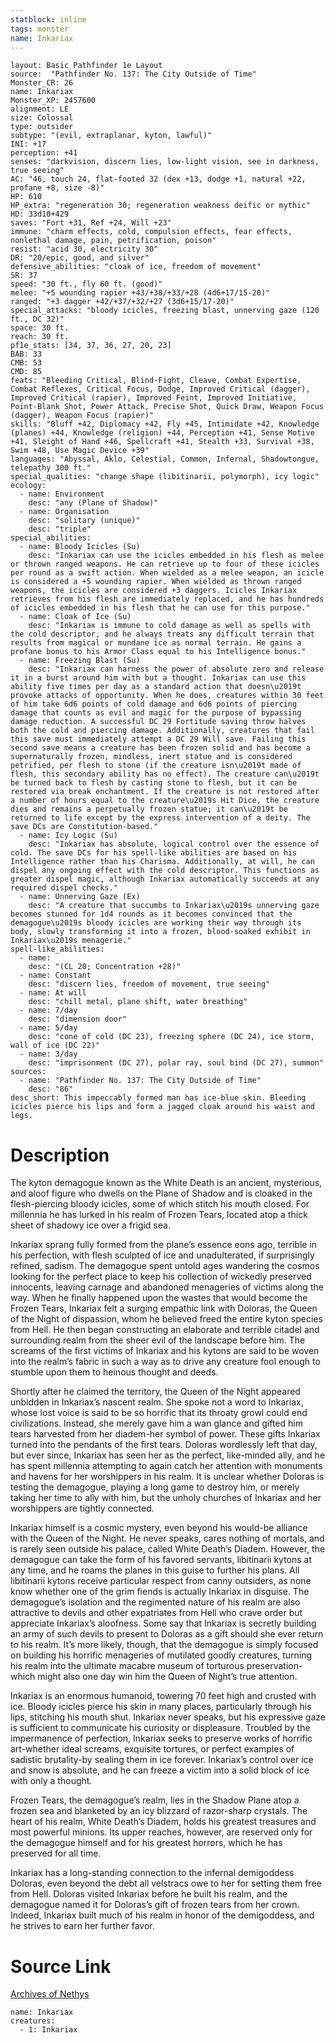 ```yaml
---
statblock: inline
tags: monster
name: Inkariax
---
```

```statblock
layout: Basic Pathfinder 1e Layout
source:  "Pathfinder No. 137: The City Outside of Time"
Monster_CR: 26
name: Inkariax
Monster_XP: 2457600
alignment: LE
size: Colossal
type: outsider
subtype: "(evil, extraplanar, kyton, lawful)"
INI: +17
perception: +41
senses: "darkvision, discern lies, low-light vision, see in darkness, true seeing"
AC: "46, touch 24, flat-footed 32 (dex +13, dodge +1, natural +22, profane +8, size -8)"
HP: 610
HP_extra: "regeneration 30; regeneration weakness deific or mythic"
HD: 33d10+429
saves: "Fort +31, Ref +24, Will +23"
immune: "charm effects, cold, compulsion effects, fear effects, nonlethal damage, pain, petrification, poison"
resist: "acid 30, electricity 30"
DR: "20/epic, good, and silver"
defensive_abilities: "cloak of ice, freedom of movement"
SR: 37
speed: "30 ft., fly 60 ft. (good)"
melee: "+5 wounding rapier +43/+38/+33/+28 (4d6+17/15-20)"
ranged: "+3 dagger +42/+37/+32/+27 (3d6+15/17-20)"
special_attacks: "bloody icicles, freezing blast, unnerving gaze (120 ft., DC 32)"
space: 30 ft.
reach: 30 ft.
pf1e_stats: [34, 37, 36, 27, 20, 23]
BAB: 33
CMB: 53
CMD: 85
feats: "Bleeding Critical, Blind-Fight, Cleave, Combat Expertise, Combat Reflexes, Critical Focus, Dodge, Improved Critical (dagger), Improved Critical (rapier), Improved Feint, Improved Initiative, Point-Blank Shot, Power Attack, Precise Shot, Quick Draw, Weapon Focus (dagger), Weapon Focus (rapier)"
skills: "Bluff +42, Diplomacy +42, Fly +45, Intimidate +42, Knowledge (planes) +44, Knowledge (religion) +44, Perception +41, Sense Motive +41, Sleight of Hand +46, Spellcraft +41, Stealth +33, Survival +38, Swim +48, Use Magic Device +39"
languages: "Abyssal, Aklo, Celestial, Common, Infernal, Shadowtongue, telepathy 300 ft."
special_qualities: "change shape (libitinarii, polymorph), icy logic"
ecology:
  - name: Environment
    desc: "any (Plane of Shadow)"
  - name: Organisation
    desc: "solitary (unique)"
    desc: "triple"
special_abilities:
  - name: Bloody Icicles (Su)
    desc: "Inkariax can use the icicles embedded in his flesh as melee or thrown ranged weapons. He can retrieve up to four of these icicles per round as a swift action. When wielded as a melee weapon, an icicle is considered a +5 wounding rapier. When wielded as thrown ranged weapons, the icicles are considered +3 daggers. Icicles Inkariax retrieves from his flesh are immediately replaced, and he has hundreds of icicles embedded in his flesh that he can use for this purpose."
  - name: Cloak of Ice (Su)
    desc: "Inkariax is immune to cold damage as well as spells with the cold descriptor, and he always treats any difficult terrain that results from magical or mundane ice as normal terrain. He gains a profane bonus to his Armor Class equal to his Intelligence bonus."
  - name: Freezing Blast (Su)
    desc: "Inkariax can harness the power of absolute zero and release it in a burst around him with but a thought. Inkariax can use this ability five times per day as a standard action that doesn\u2019t provoke attacks of opportunity. When he does, creatures within 30 feet of him take 6d6 points of cold damage and 6d6 points of piercing damage that counts as evil and magic for the purpose of bypassing damage reduction. A successful DC 29 Fortitude saving throw halves both the cold and piercing damage. Additionally, creatures that fail this save must immediately attempt a DC 29 Will save. Failing this second save means a creature has been frozen solid and has become a supernaturally frozen, mindless, inert statue and is considered petrified, per flesh to stone (if the creature isn\u2019t made of flesh, this secondary ability has no effect). The creature can\u2019t be turned back to flesh by casting stone to flesh, but it can be restored via break enchantment. If the creature is not restored after a number of hours equal to the creature\u2019s Hit Dice, the creature dies and remains a perpetually frozen statue; it can\u2019t be returned to life except by the express intervention of a deity. The save DCs are Constitution-based."
  - name: Icy Logic (Su)
    desc: "Inkariax has absolute, logical control over the essence of cold. The save DCs for his spell-like abilities are based on his Intelligence rather than his Charisma. Additionally, at will, he can dispel any ongoing effect with the cold descriptor. This functions as greater dispel magic, although Inkariax automatically succeeds at any required dispel checks."
  - name: Unnerving Gaze (Ex)
    desc: "A creature that succumbs to Inkariax\u2019s unnerving gaze becomes stunned for 1d4 rounds as it becomes convinced that the demagogue\u2019s bloody icicles are working their way through its body, slowly transforming it into a frozen, blood-soaked exhibit in Inkariax\u2019s menagerie."
spell-like_abilities:
  - name:
    desc: "(CL 20; Concentration +28)"
  - name: Constant
    desc: "discern lies, freedom of movement, true seeing"
  - name: At will
    desc: "chill metal, plane shift, water breathing"
  - name: 7/day
    desc: "dimension door"
  - name: 5/day
    desc: "cone of cold (DC 23), freezing sphere (DC 24), ice storm, wall of ice (DC 22)"
  - name: 3/day
    desc: "imprisonment (DC 27), polar ray, soul bind (DC 27), summon"
sources:
  - name: "Pathfinder No. 137: The City Outside of Time"
    desc: "86"
desc_short: This impeccably formed man has ice-blue skin. Bleeding icicles pierce his lips and form a jagged cloak around his waist and legs.
```
# Description
The kyton demagogue known as the White Death is an ancient, mysterious, and aloof figure who dwells on the Plane of Shadow and is cloaked in the flesh-piercing bloody icicles, some of which stitch his mouth closed. For millennia he has lurked in his realm of Frozen Tears, located atop a thick sheet of shadowy ice over a frigid sea.

 Inkariax sprang fully formed from the plane’s essence eons ago, terrible in his perfection, with flesh sculpted of ice and unadulterated, if surprisingly refined, sadism. The demagogue spent untold ages wandering the cosmos looking for the perfect place to keep his collection of wickedly preserved innocents, leaving carnage and abandoned menageries of victims along the way. When he finally happened upon the wastes that would become the Frozen Tears, Inkariax felt a surging empathic link with Doloras, the Queen of the Night of dispassion, whom he believed freed the entire kyton species from Hell. He then began constructing an elaborate and terrible citadel and surrounding realm from the sheer evil of the landscape before him. The screams of the first victims of Inkariax and his kytons are said to be woven into the realm’s fabric in such a way as to drive any creature fool enough to stumble upon them to heinous thought and deeds.

 Shortly after he claimed the territory, the Queen of the Night appeared unbidden in Inkariax’s nascent realm. She spoke not a word to Inkariax, whose lost voice is said to be so horrific that its throaty growl could end civilizations. Instead, she merely gave him a wan glance and gifted him tears harvested from her diadem-her symbol of power. These gifts Inkariax turned into the pendants of the first tears. Doloras wordlessly left that day, but ever since, Inkariax has seen her as the perfect, like-minded ally, and he has spent millennia attempting to again catch her attention with monuments and havens for her worshippers in his realm. It is unclear whether Doloras is testing the demagogue, playing a long game to destroy him, or merely taking her time to ally with him, but the unholy churches of Inkariax and her worshippers are tightly connected.

 Inkariax himself is a cosmic mystery, even beyond his would-be alliance with the Queen of the Night. He never speaks, cares nothing of mortals, and is rarely seen outside his palace, called White Death’s Diadem. However, the demagogue can take the form of his favored servants, libitinarii kytons at any time, and he roams the planes in this guise to further his plans. All libitinarii kytons receive particular respect from canny outsiders, as none know whether one of the grim fiends is actually Inkariax in disguise. The demagogue’s isolation and the regimented nature of his realm are also attractive to devils and other expatriates from Hell who crave order but appreciate Inkariax’s aloofness. Some say that Inkariax is secretly building an army of such devils to present to Doloras as a gift should she ever return to his realm. It’s more likely, though, that the demagogue is simply focused on building his horrific menageries of mutilated goodly creatures, turning his realm into the ultimate macabre museum of torturous preservation- which might also one day win him the Queen of Night’s true attention. 

Inkariax is an enormous humanoid, towering 70 feet high and crusted with ice. Bloody icicles pierce his skin in many places, particularly through his lips, stitching his mouth shut. Inkariax never speaks, but his expressive gaze is sufficient to communicate his curiosity or displeasure. Troubled by the impermanence of perfection, Inkariax seeks to preserve works of horrific art-whether ideal screams, exquisite tortures, or perfect examples of sadistic brutality-by sealing them in ice forever. Inkariax’s control over ice and snow is absolute, and he can freeze a victim into a solid block of ice with only a thought.

 Frozen Tears, the demagogue’s realm, lies in the Shadow Plane atop a frozen sea and blanketed by an icy blizzard of razor-sharp crystals. The heart of his realm, White Death’s Diadem, holds his greatest treasures and most powerful minions. Its upper reaches, however, are reserved only for the demagogue himself and for his greatest horrors, which he has preserved for all time.

 Inkariax has a long-standing connection to the infernal demigoddess Doloras, even beyond the debt all velstracs owe to her for setting them free from Hell. Doloras visited Inkariax before he built his realm, and the demagogue named it for Doloras’s gift of frozen tears from her crown. Indeed, Inkariax built much of his realm in honor of the demigoddess, and he strives to earn her further favor.
# Source Link
[Archives of Nethys](https://aonprd.com/MonsterDisplay.aspx?ItemName=Inkariax)
```encounter-table
name: Inkariax
creatures:
  - 1: Inkariax
```
